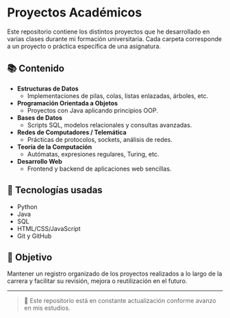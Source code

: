 # Proyectos Académicos

Este repositorio contiene los distintos proyectos que he desarrollado en varias clases durante mi formación universitaria. Cada carpeta corresponde a un proyecto o práctica específica de una asignatura.

## 📚 Contenido

- **Estructuras de Datos**
  - Implementaciones de pilas, colas, listas enlazadas, árboles, etc.
- **Programación Orientada a Objetos**
  - Proyectos con Java aplicando principios OOP.
- **Bases de Datos**
  - Scripts SQL, modelos relacionales y consultas avanzadas.
- **Redes de Computadores / Telemática**
  - Prácticas de protocolos, sockets, análisis de redes.
- **Teoría de la Computación**
  - Autómatas, expresiones regulares, Turing, etc.
- **Desarrollo Web**
  - Frontend y backend de aplicaciones web sencillas.

## 🔧 Tecnologías usadas

- Python
- Java
- SQL
- HTML/CSS/JavaScript
- Git y GitHub

## 🎯 Objetivo

Mantener un registro organizado de los proyectos realizados a lo largo de la carrera y facilitar su revisión, mejora o reutilización en el futuro.

---

> 📌 Este repositorio está en constante actualización conforme avanzo en mis estudios.

